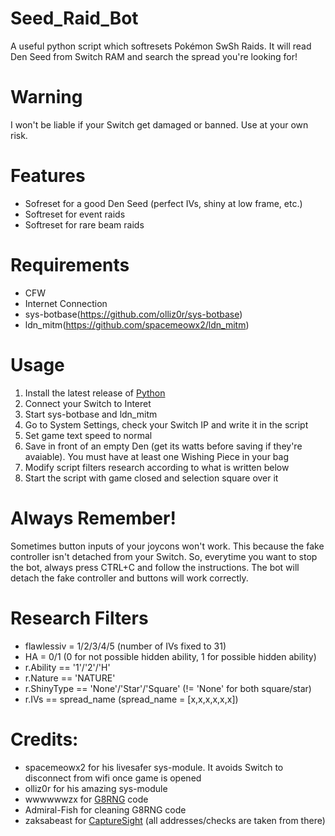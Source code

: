 # Seed_Raid_Bot
 A useful python script which softresets Pokémon SwSh Raids. It will read Den Seed from Switch RAM and search the spread you're looking for!
 
# Warning
 I won't be liable if your Switch get damaged or banned. Use at your own risk.
 
 # Features
* Sofreset for a good Den Seed (perfect IVs, shiny at low frame, etc.)
* Softreset for event raids
* Softreset for rare beam raids
 
# Requirements
* CFW
* Internet Connection
* sys-botbase(https://github.com/olliz0r/sys-botbase)
* ldn_mitm(https://github.com/spacemeowx2/ldn_mitm)

# Usage
1) Install the latest release of [Python](https://www.python.org/downloads/)
2) Connect your Switch to Interet
3) Start sys-botbase and ldn_mitm
4) Go to System Settings, check your Switch IP and write it in the script
5) Set game text speed to normal
6) Save in front of an empty Den (get its watts before saving if they're avaiable). You must have at least one Wishing Piece in your bag
7) Modify script filters research according to what is written below
7) Start the script with game closed and selection square over it

# Always Remember!
Sometimes button inputs of your joycons won't work. This because the fake controller isn't detached from your Switch. 
So, everytime you want to stop the bot, always press CTRL+C and follow the instructions. The bot will detach the fake controller and buttons will work correctly. 

# Research Filters
* flawlessiv = 1/2/3/4/5 (number of IVs fixed to 31)
* HA = 0/1 (0 for not possible hidden ability, 1 for possible hidden ability)
* r.Ability == '1'/'2'/'H'
* r.Nature == 'NATURE'
* r.ShinyType == 'None'/'Star'/'Square' (!= 'None' for both square/star)
* r.IVs == spread_name (spread_name = [x,x,x,x,x,x])

# Credits:
* spacemeowx2 for his livesafer sys-module. It avoids Switch to disconnect from wifi once game is opened
* olliz0r for his amazing sys-module
* wwwwwwzx for [G8RNG](https://github.com/wwwwwwzx/raidtool) code
* Admiral-Fish for cleaning G8RNG code
* zaksabeast for [CaptureSight](https://github.com/zaksabeast/CaptureSight/) (all addresses/checks are taken from there)
